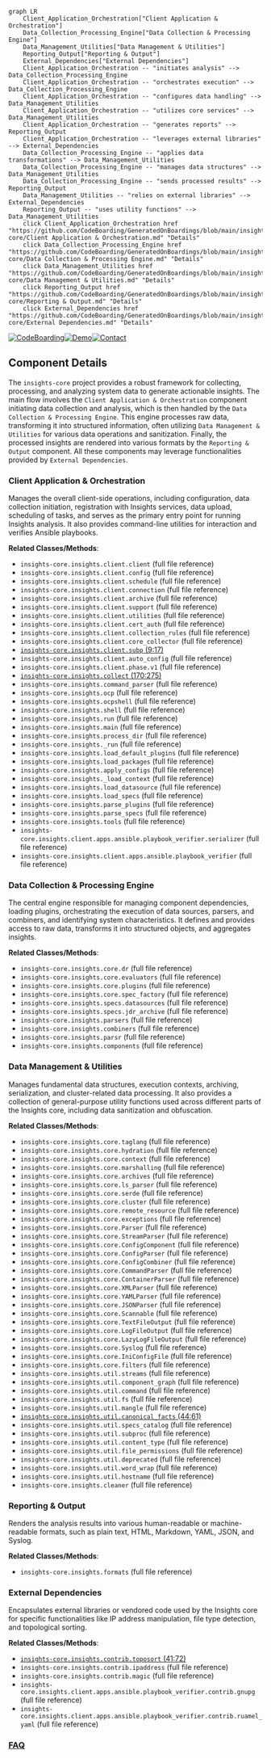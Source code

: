 ```mermaid
graph LR
    Client_Application_Orchestration["Client Application & Orchestration"]
    Data_Collection_Processing_Engine["Data Collection & Processing Engine"]
    Data_Management_Utilities["Data Management & Utilities"]
    Reporting_Output["Reporting & Output"]
    External_Dependencies["External Dependencies"]
    Client_Application_Orchestration -- "initiates analysis" --> Data_Collection_Processing_Engine
    Client_Application_Orchestration -- "orchestrates execution" --> Data_Collection_Processing_Engine
    Client_Application_Orchestration -- "configures data handling" --> Data_Management_Utilities
    Client_Application_Orchestration -- "utilizes core services" --> Data_Management_Utilities
    Client_Application_Orchestration -- "generates reports" --> Reporting_Output
    Client_Application_Orchestration -- "leverages external libraries" --> External_Dependencies
    Data_Collection_Processing_Engine -- "applies data transformations" --> Data_Management_Utilities
    Data_Collection_Processing_Engine -- "manages data structures" --> Data_Management_Utilities
    Data_Collection_Processing_Engine -- "sends processed results" --> Reporting_Output
    Data_Management_Utilities -- "relies on external libraries" --> External_Dependencies
    Reporting_Output -- "uses utility functions" --> Data_Management_Utilities
    click Client_Application_Orchestration href "https://github.com/CodeBoarding/GeneratedOnBoardings/blob/main/insights-core/Client Application & Orchestration.md" "Details"
    click Data_Collection_Processing_Engine href "https://github.com/CodeBoarding/GeneratedOnBoardings/blob/main/insights-core/Data Collection & Processing Engine.md" "Details"
    click Data_Management_Utilities href "https://github.com/CodeBoarding/GeneratedOnBoardings/blob/main/insights-core/Data Management & Utilities.md" "Details"
    click Reporting_Output href "https://github.com/CodeBoarding/GeneratedOnBoardings/blob/main/insights-core/Reporting & Output.md" "Details"
    click External_Dependencies href "https://github.com/CodeBoarding/GeneratedOnBoardings/blob/main/insights-core/External Dependencies.md" "Details"
```
[![CodeBoarding](https://img.shields.io/badge/Generated%20by-CodeBoarding-9cf?style=flat-square)](https://github.com/CodeBoarding/CodeBoarding)[![Demo](https://img.shields.io/badge/Try%20our-Demo-blue?style=flat-square)](https://www.codeboarding.org/demo)[![Contact](https://img.shields.io/badge/Contact%20us%20-%20contact@codeboarding.org-lightgrey?style=flat-square)](mailto:contact@codeboarding.org)

## Component Details

The `insights-core` project provides a robust framework for collecting, processing, and analyzing system data to generate actionable insights. The main flow involves the `Client Application & Orchestration` component initiating data collection and analysis, which is then handled by the `Data Collection & Processing Engine`. This engine processes raw data, transforming it into structured information, often utilizing `Data Management & Utilities` for various data operations and sanitization. Finally, the processed insights are rendered into various formats by the `Reporting & Output` component. All these components may leverage functionalities provided by `External Dependencies`.

### Client Application & Orchestration
Manages the overall client-side operations, including configuration, data collection initiation, registration with Insights services, data upload, scheduling of tasks, and serves as the primary entry point for running Insights analysis. It also provides command-line utilities for interaction and verifies Ansible playbooks.


**Related Classes/Methods**:

- `insights-core.insights.client.client` (full file reference)
- `insights-core.insights.client.config` (full file reference)
- `insights-core.insights.client.schedule` (full file reference)
- `insights-core.insights.client.connection` (full file reference)
- `insights-core.insights.client.archive` (full file reference)
- `insights-core.insights.client.support` (full file reference)
- `insights-core.insights.client.utilities` (full file reference)
- `insights-core.insights.client.cert_auth` (full file reference)
- `insights-core.insights.client.collection_rules` (full file reference)
- `insights-core.insights.client.core_collector` (full file reference)
- <a href="https://github.com/RedHatInsights/insights-core/blob/master/insights/client/subp.py#L9-L17" target="_blank" rel="noopener noreferrer">`insights-core.insights.client.subp` (9:17)</a>
- `insights-core.insights.client.auto_config` (full file reference)
- `insights-core.insights.client.phase.v1` (full file reference)
- <a href="https://github.com/RedHatInsights/insights-core/blob/master/insights/collect.py#L170-L275" target="_blank" rel="noopener noreferrer">`insights-core.insights.collect` (170:275)</a>
- `insights-core.insights.command_parser` (full file reference)
- `insights-core.insights.ocp` (full file reference)
- `insights-core.insights.ocpshell` (full file reference)
- `insights-core.insights.shell` (full file reference)
- `insights-core.insights.run` (full file reference)
- `insights-core.insights.main` (full file reference)
- `insights-core.insights.process_dir` (full file reference)
- `insights-core.insights._run` (full file reference)
- `insights-core.insights.load_default_plugins` (full file reference)
- `insights-core.insights.load_packages` (full file reference)
- `insights-core.insights.apply_configs` (full file reference)
- `insights-core.insights._load_context` (full file reference)
- `insights-core.insights.load_datasource` (full file reference)
- `insights-core.insights.load_specs` (full file reference)
- `insights-core.insights.parse_plugins` (full file reference)
- `insights-core.insights.parse_specs` (full file reference)
- `insights-core.insights.tools` (full file reference)
- `insights-core.insights.client.apps.ansible.playbook_verifier.serializer` (full file reference)
- `insights-core.insights.client.apps.ansible.playbook_verifier` (full file reference)


### Data Collection & Processing Engine
The central engine responsible for managing component dependencies, loading plugins, orchestrating the execution of data sources, parsers, and combiners, and identifying system characteristics. It defines and provides access to raw data, transforms it into structured objects, and aggregates insights.


**Related Classes/Methods**:

- `insights-core.insights.core.dr` (full file reference)
- `insights-core.insights.core.evaluators` (full file reference)
- `insights-core.insights.core.plugins` (full file reference)
- `insights-core.insights.core.spec_factory` (full file reference)
- `insights-core.insights.specs.datasources` (full file reference)
- `insights-core.insights.specs.jdr_archive` (full file reference)
- `insights-core.insights.parsers` (full file reference)
- `insights-core.insights.combiners` (full file reference)
- `insights-core.insights.parsr` (full file reference)
- `insights-core.insights.components` (full file reference)


### Data Management & Utilities
Manages fundamental data structures, execution contexts, archiving, serialization, and cluster-related data processing. It also provides a collection of general-purpose utility functions used across different parts of the Insights core, including data sanitization and obfuscation.


**Related Classes/Methods**:

- `insights-core.insights.core.taglang` (full file reference)
- `insights-core.insights.core.hydration` (full file reference)
- `insights-core.insights.core.context` (full file reference)
- `insights-core.insights.core.marshalling` (full file reference)
- `insights-core.insights.core.archives` (full file reference)
- `insights-core.insights.core.ls_parser` (full file reference)
- `insights-core.insights.core.serde` (full file reference)
- `insights-core.insights.core.cluster` (full file reference)
- `insights-core.insights.core.remote_resource` (full file reference)
- `insights-core.insights.core.exceptions` (full file reference)
- `insights-core.insights.core.Parser` (full file reference)
- `insights-core.insights.core.StreamParser` (full file reference)
- `insights-core.insights.core.ConfigComponent` (full file reference)
- `insights-core.insights.core.ConfigParser` (full file reference)
- `insights-core.insights.core.ConfigCombiner` (full file reference)
- `insights-core.insights.core.CommandParser` (full file reference)
- `insights-core.insights.core.ContainerParser` (full file reference)
- `insights-core.insights.core.XMLParser` (full file reference)
- `insights-core.insights.core.YAMLParser` (full file reference)
- `insights-core.insights.core.JSONParser` (full file reference)
- `insights-core.insights.core.Scannable` (full file reference)
- `insights-core.insights.core.TextFileOutput` (full file reference)
- `insights-core.insights.core.LogFileOutput` (full file reference)
- `insights-core.insights.core.LazyLogFileOutput` (full file reference)
- `insights-core.insights.core.Syslog` (full file reference)
- `insights-core.insights.core.IniConfigFile` (full file reference)
- `insights-core.insights.core.filters` (full file reference)
- `insights-core.insights.util.streams` (full file reference)
- `insights-core.insights.util.component_graph` (full file reference)
- `insights-core.insights.util.command` (full file reference)
- `insights-core.insights.util.fs` (full file reference)
- `insights-core.insights.util.mangle` (full file reference)
- <a href="https://github.com/RedHatInsights/insights-core/blob/master/insights/util/canonical_facts.py#L44-L61" target="_blank" rel="noopener noreferrer">`insights-core.insights.util.canonical_facts` (44:61)</a>
- `insights-core.insights.util.specs_catalog` (full file reference)
- `insights-core.insights.util.subproc` (full file reference)
- `insights-core.insights.util.content_type` (full file reference)
- `insights-core.insights.util.file_permissions` (full file reference)
- `insights-core.insights.util.deprecated` (full file reference)
- `insights-core.insights.util.word_wrap` (full file reference)
- `insights-core.insights.util.hostname` (full file reference)
- `insights-core.insights.cleaner` (full file reference)


### Reporting & Output
Renders the analysis results into various human-readable or machine-readable formats, such as plain text, HTML, Markdown, YAML, JSON, and Syslog.


**Related Classes/Methods**:

- `insights-core.insights.formats` (full file reference)


### External Dependencies
Encapsulates external libraries or vendored code used by the Insights core for specific functionalities like IP address manipulation, file type detection, and topological sorting.


**Related Classes/Methods**:

- <a href="https://github.com/RedHatInsights/insights-core/blob/master/insights/contrib/toposort.py#L41-L72" target="_blank" rel="noopener noreferrer">`insights-core.insights.contrib.toposort` (41:72)</a>
- `insights-core.insights.contrib.ipaddress` (full file reference)
- `insights-core.insights.contrib.magic` (full file reference)
- `insights-core.insights.client.apps.ansible.playbook_verifier.contrib.gnupg` (full file reference)
- `insights-core.insights.client.apps.ansible.playbook_verifier.contrib.ruamel_yaml` (full file reference)




### [FAQ](https://github.com/CodeBoarding/GeneratedOnBoardings/tree/main?tab=readme-ov-file#faq)